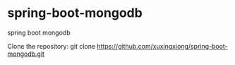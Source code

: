# spring-boot-mongodb
spring boot mongodb

Clone the repository:
git clone https://github.com/xuxingxiong/spring-boot-mongodb.git
